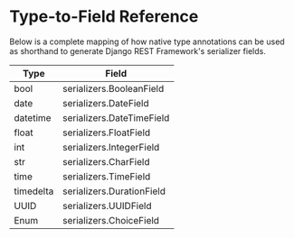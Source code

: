# Type-to-Field Reference

Below is a complete mapping of how native type annotations can be used as shorthand to generate Django REST Framework's serializer fields.

| Type      | Field                     |
| --------- | ------------------------- |
| bool      | serializers.BooleanField  |
| date      | serializers.DateField     |
| datetime  | serializers.DateTimeField |
| float     | serializers.FloatField    |
| int       | serializers.IntegerField  |
| str       | serializers.CharField     |
| time      | serializers.TimeField     |
| timedelta | serializers.DurationField |
| UUID      | serializers.UUIDField     |
| Enum      | serializers.ChoiceField   |
